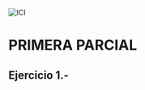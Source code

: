 ![ICI](https://user-images.githubusercontent.com/122065504/210913988-bd49ff7b-8c13-4477-bac4-0cda4a79f473.png)
# PRIMERA PARCIAL
## Ejercicio 1.-
